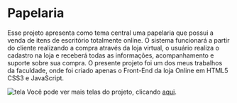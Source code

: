 # Papelaria
Esse projeto apresenta como tema central uma papelaria que possui a venda de itens de escritório totalmente online. O sistema funcionará a partir do cliente realizando a compra através da loja virtual, o usuário realiza o cadastro na loja e receberá todas as informações,  acompanhamento e suporte sobre sua compra. O presente projeto foi um dos meus trabalhos da faculdade, onde foi criado apenas o Front-End da loja Online em HTML5 CSS3 e JavaScript.

![tela](https://user-images.githubusercontent.com/66570013/85856379-4e975100-b78e-11ea-91f6-6211e8c0a38e.png)
Você pode ver mais telas  do projeto, clicando [aqui](https://github.com/cinthiabs/Papelaria/tree/master/telas).
